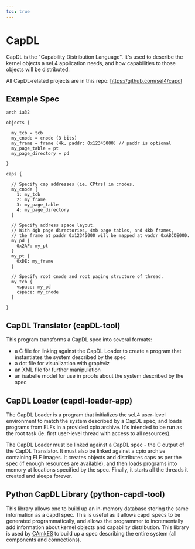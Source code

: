 ```yaml
---
toc: true
---
```


# CapDL

CapDL is the "Capability Distribution Language". It's used to describe
the kernel objects a seL4 application needs, and how capabilities to
those objects will be distributed.

All CapDL-related projects are in this repo:
<https://github.com/sel4/capdl>

## Example Spec
```
arch ia32

objects {

  my_tcb = tcb 
  my_cnode = cnode (3 bits)
  my_frame = frame (4k, paddr: 0x12345000) // paddr is optional
  my_page_table = pt
  my_page_directory = pd

}

caps {

  // Specify cap addresses (ie. CPtrs) in cnodes. 
  my_cnode { 
    1: my_tcb
    2: my_frame
    3: my_page_table
    4: my_page_directory
  }
 
  // Specify address space layout.
  // With 4gb page directories, 4mb page tables, and 4kb frames,
  // the frame at paddr 0x12345000 will be mapped at vaddr 0xABCDE000.
  my_pd {
    0x2AF: my_pt
  }
  my_pt { 
    0xDE: my_frame
  }
 
  // Specify root cnode and root paging structure of thread.
  my_tcb {
    vspace: my_pd
    cspace: my_cnode
  }

}
```

## CapDL Translator (capDL-tool)


This program transforms a CapDL spec into several formats:

- a C file for linking against the CapDL Loader to create a
        program that instantiates the system described by the spec
- a dot file for visualization with graphviz
- an XML file for further manipulation
- an isabelle model for use in proofs about the system described
        by the spec

## CapDL Loader (capdl-loader-app)


The CapDL Loader is a program that initializes the seL4 user-level
environment to match the system described by a CapDL spec, and loads
programs from ELFs in a provided cpio archive. It's intended to be run
as the root task (ie. first user-level thread with access to all
resources).

The CapDL Loader must be linked against a CapDL spec - the C output of
the CapDL Translator. It must also be linked against a cpio archive
containing ELF images. It creates objects and distributes caps as per
the spec (if enough resources are available), and then loads programs
into memory at locations specified by the spec. Finally, it starts all
the threads it created and sleeps forever.

## Python CapDL Library (python-capdl-tool)


This library allows one to build up an in-memory database storing the
same information as a capdl spec. This is useful as it allows capdl
specs to be generated programmatically, and allows the programmer to
incrementally add information about kernel objects and capability
distribution. This library is used by [CAmkES](/CAmkES/) to build up a spec
describing the entire system (all components and connections).
